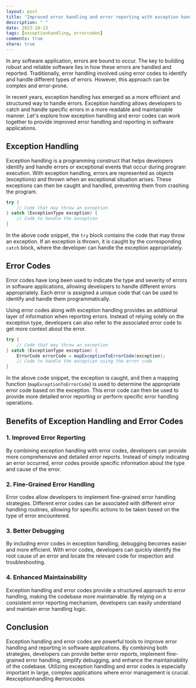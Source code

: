 ```yaml
---
layout: post
title: "Improved error handling and error reporting with exception handling and error codes"
description: " "
date: 2023-10-13
tags: [exceptionhandling, errorcodes]
comments: true
share: true
---
```


In any software application, errors are bound to occur. The key to building robust and reliable software lies in how these errors are handled and reported. Traditionally, error handling involved using error codes to identify and handle different types of errors. However, this approach can be complex and error-prone. 

In recent years, exception handling has emerged as a more efficient and structured way to handle errors. Exception handling allows developers to catch and handle specific errors in a more readable and maintainable manner. Let's explore how exception handling and error codes can work together to provide improved error handling and reporting in software applications.

## Exception Handling

Exception handling is a programming construct that helps developers identify and handle errors or exceptional events that occur during program execution. With exception handling, errors are represented as objects (exceptions) and thrown when an exceptional situation arises. These exceptions can then be caught and handled, preventing them from crashing the program.

```java
try {
    // Code that may throw an exception
} catch (ExceptionType exception) {
    // Code to handle the exception
}
```

In the above code snippet, the `try` block contains the code that may throw an exception. If an exception is thrown, it is caught by the corresponding `catch` block, where the developer can handle the exception appropriately.

## Error Codes

Error codes have long been used to indicate the type and severity of errors in software applications, allowing developers to handle different errors appropriately. Each error is assigned a unique code that can be used to identify and handle them programmatically.

Using error codes along with exception handling provides an additional layer of information when reporting errors. Instead of relying solely on the exception type, developers can also refer to the associated error code to get more context about the error.

```java
try {
    // Code that may throw an exception
} catch (ExceptionType exception) {
    ErrorCode errorCode = mapExceptionToErrorCode(exception);
    // Code to handle the exception using the error code
}
```

In the above code snippet, the exception is caught, and then a mapping function (`mapExceptionToErrorCode`) is used to determine the appropriate error code based on the exception. This error code can then be used to provide more detailed error reporting or perform specific error handling operations.

## Benefits of Exception Handling and Error Codes

### 1. Improved Error Reporting

By combining exception handling with error codes, developers can provide more comprehensive and detailed error reports. Instead of simply indicating an error occurred, error codes provide specific information about the type and cause of the error.

### 2. Fine-Grained Error Handling

Error codes allow developers to implement fine-grained error handling strategies. Different error codes can be associated with different error handling routines, allowing for specific actions to be taken based on the type of error encountered.

### 3. Better Debugging

By including error codes in exception handling, debugging becomes easier and more efficient. With error codes, developers can quickly identify the root cause of an error and locate the relevant code for inspection and troubleshooting.

### 4. Enhanced Maintainability

Exception handling and error codes provide a structured approach to error handling, making the codebase more maintainable. By relying on a consistent error reporting mechanism, developers can easily understand and maintain error handling logic.

## Conclusion

Exception handling and error codes are powerful tools to improve error handling and reporting in software applications. By combining both strategies, developers can provide better error reports, implement fine-grained error handling, simplify debugging, and enhance the maintainability of the codebase. Utilizing exception handling and error codes is especially important in large, complex applications where error management is crucial. #exceptionhandling #errorcodes